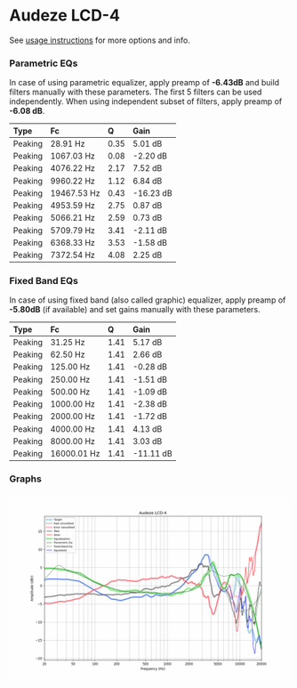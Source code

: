# Audeze LCD-4
See [usage instructions](https://github.com/jaakkopasanen/AutoEq#usage) for more options and info.

### Parametric EQs
In case of using parametric equalizer, apply preamp of **-6.43dB** and build filters manually
with these parameters. The first 5 filters can be used independently.
When using independent subset of filters, apply preamp of **-6.08 dB**.

| Type    | Fc          |    Q | Gain      |
|:--------|:------------|:-----|:----------|
| Peaking | 28.91 Hz    | 0.35 | 5.01 dB   |
| Peaking | 1067.03 Hz  | 0.08 | -2.20 dB  |
| Peaking | 4076.22 Hz  | 2.17 | 7.52 dB   |
| Peaking | 9960.22 Hz  | 1.12 | 6.84 dB   |
| Peaking | 19467.53 Hz | 0.43 | -16.23 dB |
| Peaking | 4953.59 Hz  | 2.75 | 0.87 dB   |
| Peaking | 5066.21 Hz  | 2.59 | 0.73 dB   |
| Peaking | 5709.79 Hz  | 3.41 | -2.11 dB  |
| Peaking | 6368.33 Hz  | 3.53 | -1.58 dB  |
| Peaking | 7372.54 Hz  | 4.08 | 2.25 dB   |

### Fixed Band EQs
In case of using fixed band (also called graphic) equalizer, apply preamp of **-5.80dB**
(if available) and set gains manually with these parameters.

| Type    | Fc          |    Q | Gain      |
|:--------|:------------|:-----|:----------|
| Peaking | 31.25 Hz    | 1.41 | 5.17 dB   |
| Peaking | 62.50 Hz    | 1.41 | 2.66 dB   |
| Peaking | 125.00 Hz   | 1.41 | -0.28 dB  |
| Peaking | 250.00 Hz   | 1.41 | -1.51 dB  |
| Peaking | 500.00 Hz   | 1.41 | -1.09 dB  |
| Peaking | 1000.00 Hz  | 1.41 | -2.38 dB  |
| Peaking | 2000.00 Hz  | 1.41 | -1.72 dB  |
| Peaking | 4000.00 Hz  | 1.41 | 4.13 dB   |
| Peaking | 8000.00 Hz  | 1.41 | 3.03 dB   |
| Peaking | 16000.01 Hz | 1.41 | -11.11 dB |

### Graphs
![](./Audeze%20LCD-4.png)